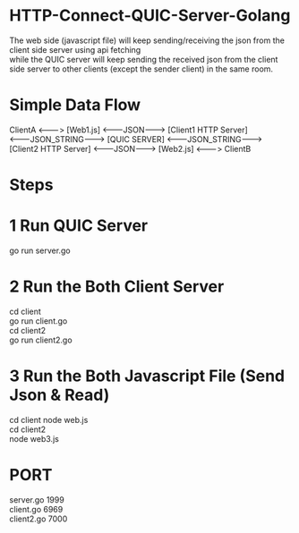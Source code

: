 # HTTP-Connect-QUIC-Server-Golang

The web side (javascript file) will keep sending/receiving the json from the client side server using api fetching <br />
while the QUIC server will keep sending the received json from the client side server to other clients (except the sender client) in the same room.

# Simple Data Flow
ClientA <---> [Web1.js] <---JSON---> [Client1 HTTP Server] <br />
<---JSON_STRING---> [QUIC SERVER] <---JSON_STRING---> <br />
[Client2 HTTP Server] <---JSON---> [Web2.js] <---> ClientB <br />

# Steps
# 1 Run QUIC Server
go run server.go

# 2 Run the Both Client Server
cd client <br />
go run client.go <br />
cd client2 <br />
go run client2.go

# 3 Run the Both Javascript File (Send Json & Read)
cd client
node web.js <br />
cd client2 <br />
node web3.js

# PORT
server.go 1999 <br />
client.go 6969 <br />
client2.go 7000
